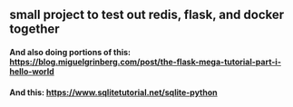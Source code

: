 ## small project to test out redis, flask, and docker together
#### And also doing portions of this: https://blog.miguelgrinberg.com/post/the-flask-mega-tutorial-part-i-hello-world
#### And this: https://www.sqlitetutorial.net/sqlite-python
